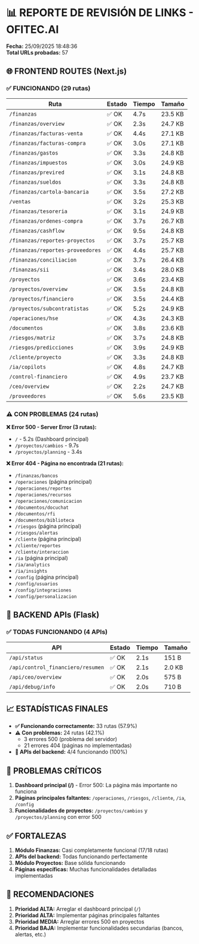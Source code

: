 # 📊 REPORTE DE REVISIÓN DE LINKS - OFITEC.AI
**Fecha:** 25/09/2025 18:48:36  
**Total URLs probadas:** 57

## 🌐 FRONTEND ROUTES (Next.js)

### ✅ FUNCIONANDO (29 rutas)
| Ruta | Estado | Tiempo | Tamaño |
|------|--------|---------|--------|
| `/finanzas` | ✅ OK | 4.7s | 23.5 KB |
| `/finanzas/overview` | ✅ OK | 2.3s | 24.7 KB |
| `/finanzas/facturas-venta` | ✅ OK | 4.4s | 27.1 KB |
| `/finanzas/facturas-compra` | ✅ OK | 3.0s | 27.1 KB |
| `/finanzas/gastos` | ✅ OK | 3.3s | 24.8 KB |
| `/finanzas/impuestos` | ✅ OK | 3.0s | 24.9 KB |
| `/finanzas/previred` | ✅ OK | 3.1s | 24.8 KB |
| `/finanzas/sueldos` | ✅ OK | 3.3s | 24.8 KB |
| `/finanzas/cartola-bancaria` | ✅ OK | 3.5s | 27.2 KB |
| `/ventas` | ✅ OK | 3.2s | 25.3 KB |
| `/finanzas/tesoreria` | ✅ OK | 3.1s | 24.9 KB |
| `/finanzas/ordenes-compra` | ✅ OK | 3.7s | 26.7 KB |
| `/finanzas/cashflow` | ✅ OK | 9.5s | 24.8 KB |
| `/finanzas/reportes-proyectos` | ✅ OK | 3.7s | 25.7 KB |
| `/finanzas/reportes-proveedores` | ✅ OK | 4.4s | 25.7 KB |
| `/finanzas/conciliacion` | ✅ OK | 3.7s | 26.4 KB |
| `/finanzas/sii` | ✅ OK | 3.4s | 28.0 KB |
| `/proyectos` | ✅ OK | 3.6s | 23.4 KB |
| `/proyectos/overview` | ✅ OK | 3.5s | 24.8 KB |
| `/proyectos/financiero` | ✅ OK | 3.5s | 24.4 KB |
| `/proyectos/subcontratistas` | ✅ OK | 5.2s | 24.9 KB |
| `/operaciones/hse` | ✅ OK | 4.3s | 24.3 KB |
| `/documentos` | ✅ OK | 3.8s | 23.6 KB |
| `/riesgos/matriz` | ✅ OK | 3.7s | 24.8 KB |
| `/riesgos/predicciones` | ✅ OK | 3.9s | 24.9 KB |
| `/cliente/proyecto` | ✅ OK | 3.3s | 24.8 KB |
| `/ia/copilots` | ✅ OK | 4.8s | 24.7 KB |
| `/control-financiero` | ✅ OK | 4.9s | 23.7 KB |
| `/ceo/overview` | ✅ OK | 2.2s | 24.7 KB |
| `/proveedores` | ✅ OK | 5.6s | 23.5 KB |

### ⚠️ CON PROBLEMAS (24 rutas)

**❌ Error 500 - Server Error (3 rutas):**
- `/` - 5.2s (Dashboard principal)
- `/proyectos/cambios` - 9.7s 
- `/proyectos/planning` - 3.4s

**❌ Error 404 - Página no encontrada (21 rutas):**
- `/finanzas/bancos`
- `/operaciones` (página principal)
- `/operaciones/reportes`
- `/operaciones/recursos`
- `/operaciones/comunicacion`
- `/documentos/docuchat`
- `/documentos/rfi`
- `/documentos/biblioteca`
- `/riesgos` (página principal)
- `/riesgos/alertas`
- `/cliente` (página principal)
- `/cliente/reportes`
- `/cliente/interaccion`
- `/ia` (página principal)
- `/ia/analytics`
- `/ia/insights`
- `/config` (página principal)
- `/config/usuarios`
- `/config/integraciones`
- `/config/personalizacion`

## 🔧 BACKEND APIs (Flask)

### ✅ TODAS FUNCIONANDO (4 APIs)
| API | Estado | Tiempo | Tamaño |
|-----|--------|---------|--------|
| `/api/status` | ✅ OK | 2.1s | 151 B |
| `/api/control_financiero/resumen` | ✅ OK | 2.1s | 2.0 KB |
| `/api/ceo/overview` | ✅ OK | 2.0s | 575 B |
| `/api/debug/info` | ✅ OK | 2.0s | 710 B |

## 📈 ESTADÍSTICAS FINALES

- **✅ Funcionando correctamente:** 33 rutas (57.9%)
- **⚠️ Con problemas:** 24 rutas (42.1%)
  - 3 errores 500 (problema del servidor)
  - 21 errores 404 (páginas no implementadas)
- **🔧 APIs del backend:** 4/4 funcionando (100%)

## 🚨 PROBLEMAS CRÍTICOS

1. **Dashboard principal (/)** - Error 500: La página más importante no funciona
2. **Páginas principales faltantes:** `/operaciones`, `/riesgos`, `/cliente`, `/ia`, `/config`
3. **Funcionalidades de proyectos:** `/proyectos/cambios` y `/proyectos/planning` con error 500

## ✅ FORTALEZAS

1. **Módulo Finanzas:** Casi completamente funcional (17/18 rutas)
2. **APIs del backend:** Todas funcionando perfectamente
3. **Módulo Proyectos:** Base sólida funcionando
4. **Páginas específicas:** Muchas funcionalidades detalladas implementadas

## 🎯 RECOMENDACIONES

1. **Prioridad ALTA:** Arreglar el dashboard principal (`/`)
2. **Prioridad ALTA:** Implementar páginas principales faltantes
3. **Prioridad MEDIA:** Arreglar errores 500 en proyectos
4. **Prioridad BAJA:** Implementar funcionalidades secundarias (bancos, alertas, etc.)